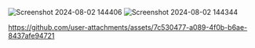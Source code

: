 ![Screenshot 2024-08-02 144406](https://github.com/user-attachments/assets/efd590be-aa44-43ee-9205-22edf69835ce)
![Screenshot 2024-08-02 144344](https://github.com/user-attachments/assets/19d54117-8481-45a5-ad11-594ae0563c8a)


https://github.com/user-attachments/assets/7c530477-a089-4f0b-b6ae-8437afe94721

